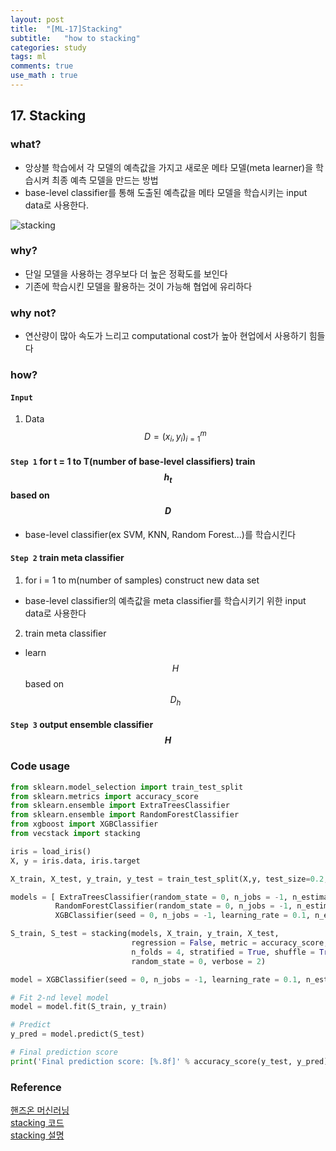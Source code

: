 ```yaml
---
layout: post
title:  "[ML-17]Stacking"
subtitle:   "how to stacking"
categories: study
tags: ml
comments: true
use_math : true
---
```


## 17. Stacking

### what?
- 앙상블 학습에서 각 모델의 예측값을 가지고 새로운 메타 모델(meta learner)을 학습시켜 최종 예측 모델을 만드는 방법
- base-level classifier를 통해 도출된 예측값을 메타 모델을 학습시키는 input data로 사용한다. 

![stacking](http://mysas.co.kr/upload/SE22017102520340370.png)

### why?
- 단일 모델을 사용하는 경우보다 더 높은 정확도를 보인다
- 기존에 학습시킨 모델을 활용하는 것이 가능해 협업에 유리하다 

### why not?
- 연산량이 많아 속도가 느리고 computational cost가 높아 현업에서 사용하기 힘들다

### how?
#### ```Input``` 
1) Data $$D = {(x_i, y_i)}_{i=1}^m$$
#### ```Step 1``` for t = 1 to T(number of base-level classifiers) train $$h_t$$ based on $$D$$
- base-level classifier(ex SVM, KNN, Random Forest...)를 학습시킨다

#### ```Step 2``` train meta classifier
1) for i = 1 to m(number of samples) construct new data set  
- base-level classifier의 예측값을 meta classifier를 학습시키기 위한 input data로 사용한다

2) train meta classifier  
- learn $$H$$ based on $$D_h$$

#### ```Step 3```  output ensemble classifier $$H$$


### Code usage
```python
from sklearn.model_selection import train_test_split 
from sklearn.metrics import accuracy_score 
from sklearn.ensemble import ExtraTreesClassifier 
from sklearn.ensemble import RandomForestClassifier 
from xgboost import XGBClassifier 
from vecstack import stacking

iris = load_iris()
X, y = iris.data, iris.target

X_train, X_test, y_train, y_test = train_test_split(X,y, test_size=0.2, random_state=0)

models = [ ExtraTreesClassifier(random_state = 0, n_jobs = -1, n_estimators = 100, max_depth = 3), 
          RandomForestClassifier(random_state = 0, n_jobs = -1, n_estimators = 100, max_depth = 3), 
          XGBClassifier(seed = 0, n_jobs = -1, learning_rate = 0.1, n_estimators = 100, max_depth = 3)]

S_train, S_test = stacking(models, X_train, y_train, X_test, 
                           regression = False, metric = accuracy_score, 
                           n_folds = 4, stratified = True, shuffle = True, 
                           random_state = 0, verbose = 2)

model = XGBClassifier(seed = 0, n_jobs = -1, learning_rate = 0.1, n_estimators = 100, max_depth = 3) 

# Fit 2-nd level model 
model = model.fit(S_train, y_train) 

# Predict 
y_pred = model.predict(S_test) 

# Final prediction score 
print('Final prediction score: [%.8f]' % accuracy_score(y_test, y_pred))
```
### Reference 
[핸즈온 머신러닝](https://github.com/rickiepark/handson-ml)      
[stacking 코드](https://3months.tistory.com/192)  
[stacking 설명](https://inspiringpeople.github.io/data%20analysis/Ensemble_Stacking/)  



